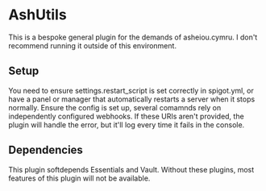 # AshUtils
This is a bespoke general plugin for the demands of asheiou.cymru. I don't recommend running it outside of this environment.    
    
## Setup
You need to ensure settings.restart_script is set correctly in spigot.yml, or have a panel or manager that automatically restarts a server when it stops normally.
Ensure the config is set up, several comamnds rely on independently configured webhooks. If these URIs aren't provided, the plugin will handle the error, but it'll log every time it fails in the console.

## Dependencies
This plugin softdepends Essentials and Vault. Without these plugins, most features of this plugin will not be available.

